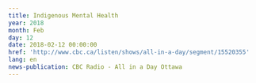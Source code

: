 ```yaml
---
title: Indigenous Mental Health
year: 2018
month: Feb
day: 12
date: 2018-02-12 00:00:00
href: 'http://www.cbc.ca/listen/shows/all-in-a-day/segment/15520355'
lang: en
news-publication: CBC Radio - All in a Day Ottawa
---
```


